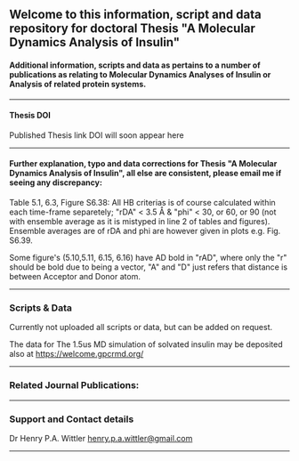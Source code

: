## Welcome to this information, script and data repository for doctoral Thesis "A Molecular Dynamics Analysis of Insulin"

#### Additional information, scripts and data as pertains to a number of publications as relating to Molecular Dynamics Analyses of Insulin or Analysis of related protein systems.
-----------------------------------------------------------------
#### Thesis DOI
Published Thesis link DOI will soon appear here

-----------------------------------------------------------------

#### Further explanation, typo and  data corrections for Thesis "A Molecular Dynamics Analysis of Insulin", all else are consistent, please email me if seeing any discrepancy:

Table 5.1, 6.3, Figure S6.38: All HB criterias is of course calculated within each time-frame separetely; "rDA" < 3.5 Å & "phi" < 30, or 60, or 90 (not with ensemble average as it is mistyped in line 2 of tables and figures). Ensemble averages are of rDA and phi are however given in plots e.g. Fig. S6.39.

Some figure's (5.10,5.11, 6.15, 6.16) have AD bold in "rAD", where only the "r" should be bold due to being a vector, "A" and "D" just refers that distance is between Acceptor and Donor atom.

-----------------------------------------------------------------
### Scripts & Data 

Currently not uploaded all scripts or data, but can be added on request.

The data for The 1.5us MD simulation of solvated insulin may be deposited also at https://welcome.gpcrmd.org/ 

-----------------------------------------------------------------

### Related Journal Publications:

-----------------------------------------------------------------
### Support and Contact details

Dr Henry P.A. Wittler
henry.p.a.wittler@gmail.com

-----------------------------------------------------------------
